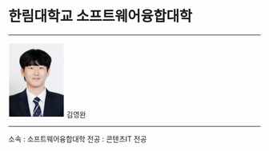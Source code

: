 # 한림대학교 소프트웨어융합대학
---
<img src=KakaoTalk_20200615_173535065.jpg height=150 widht=150>
김영완

---

 소속 : 소프트웨어융합대학
 전공 : 콘텐츠IT 전공
